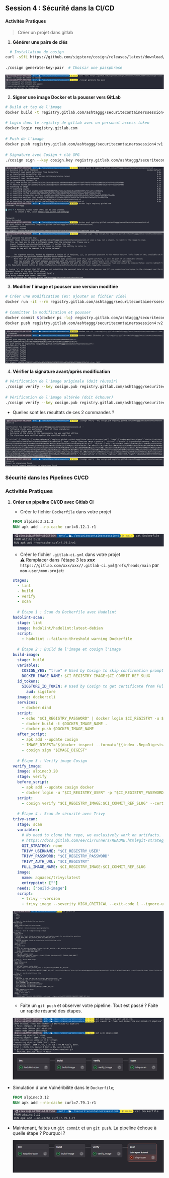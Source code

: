 ## Session 4 : Sécurité dans la CI/CD

#### Activités Pratiques

> Créer un projet dans gitlab

1. **Générer une paire de clés**

```bash
  # Installation de cosign
curl -sSfL https://github.com/sigstore/cosign/releases/latest/download/cosign-linux-amd64 -o cosign && chmod +x cosign

./cosign generate-key-pair  # Choisir une passphrase
```

![alt text](images/1.png)

2. **Signer une image Docker et la pousser vers GitLab**

```bash
# Build et tag de l'image
docker build -t registry.gitlab.com/ashtaggg/securitecontainerssession4:v1 .

# Login dans le registry de gitlab avec un personal access token
docker login registry.gitlab.com

# Push de l'image
docker push registry.gitlab.com/ashtaggg/securitecontainerssession4:v1

# Signature avec Cosign + clé GPG
./cosign sign --key cosign.key registry.gitlab.com/ashtaggg/securitecontainerssession4:v1
```

![alt text](images/2.png)
![alt text](images/3.png)

3. **Modifier l'image et pousser une version modifiée**

```bash
# Créer une modification (ex: ajouter un fichier vide)
docker run -it --rm registry.gitlab.com/ashtaggg/securitecontainerssession4:v1 touch /tampered

# Committer la modification et pousser
docker commit $(docker ps -lq) registry.gitlab.com/ashtaggg/securitecontainerssession4:v2
docker push registry.gitlab.com/ashtaggg/securitecontainerssession4:v2
```

![alt text](images/4.png)

4. **Vérifier la signature avant/après modification**

```bash
# Vérification de l'image originale (doit réussir)
./cosign verify --key cosign.pub registry.gitlab.com/ashtaggg/securitecontainerssession4:v1

# Vérification de l'image altérée (doit échouer)
./cosign verify --key cosign.pub registry.gitlab.com/ashtaggg/securitecontainerssession4:v2
```

- Quelles sont les résultats de ces 2 commandes ?

![alt text](images/5.png)
![alt text](images/6.png)

### Sécurité dans les Pipelines CI/CD

### Activités Pratiques

1. **Créer un pipeline CI/CD avec Gitlab CI**

   - Créer le fichier `Dockerfile` dans votre projet

   ```Dockerfile title="Dockerfile"
   FROM alpine:3.21.3
   RUN apk add --no-cache curl=8.12.1-r1
   ```

   ![alt text](images/7.png)

   - Créer le fichier `.gitlab-ci.yml` dans votre projet  
     :warning: Remplacer dans l'étape 3 les **_xxx_** `https://gitlab.com/xxx/xxx//.gitlab-ci.yml@refs/heads/main` par `mon-user/mon-projet`:

   ```yaml title=".gitlab-ci.yml"
   stages:
     - lint
     - build
     - verify
     - scan

     # Étape 1 : Scan du Dockerfile avec Hadolint
   hadolint-scan:
     stage: lint
     image: hadolint/hadolint:latest-debian
     script:
       - hadolint --failure-threshold warning Dockerfile

     # Étape 2 : Build de l'image et cosign l'image
   build-image:
     stage: build
     variables:
       COSIGN_YES: "true" # Used by Cosign to skip confirmation prompts for non-destructive operations
       DOCKER_IMAGE_NAME: $CI_REGISTRY_IMAGE:$CI_COMMIT_REF_SLUG
     id_tokens:
       SIGSTORE_ID_TOKEN: # Used by Cosign to get certificate from Fulcio
         aud: sigstore
     image: docker:cli
     services:
       - docker:dind
     script:
       - echo "$CI_REGISTRY_PASSWORD" | docker login $CI_REGISTRY -u $CI_REGISTRY_USER --password-stdin
       - docker build -t $DOCKER_IMAGE_NAME .
       - docker push $DOCKER_IMAGE_NAME
     after_script:
       - apk add --update cosign
       - IMAGE_DIGEST="$(docker inspect --format='{{index .RepoDigests 0}}' "$DOCKER_IMAGE_NAME")"
       - cosign sign "$IMAGE_DIGEST"

     # Étape 3 : Verify image Cosign
   verify_image:
     image: alpine:3.20
     stage: verify
     before_script:
       - apk add --update cosign docker
       - docker login -u "$CI_REGISTRY_USER" -p "$CI_REGISTRY_PASSWORD" $CI_REGISTRY
     script:
       - cosign verify "$CI_REGISTRY_IMAGE:$CI_COMMIT_REF_SLUG" --certificate-identity "https://gitlab.com/Ashtaggg/securitecontainerssession4//.gitlab-ci.yml@refs/heads/main" --certificate-oidc-issuer "https://gitlab.com"

     # Étape 4 : Scan de sécurité avec Trivy
   trivy-scan:
     stage: scan
     variables:
       # No need to clone the repo, we exclusively work on artifacts.  See
       # https://docs.gitlab.com/ee/ci/runners/README.html#git-strategy
       GIT_STRATEGY: none
       TRIVY_USERNAME: "$CI_REGISTRY_USER"
       TRIVY_PASSWORD: "$CI_REGISTRY_PASSWORD"
       TRIVY_AUTH_URL: "$CI_REGISTRY"
       FULL_IMAGE_NAME: $CI_REGISTRY_IMAGE:$CI_COMMIT_REF_SLUG
     image:
       name: aquasec/trivy:latest
       entrypoint: [""]
     needs: ["build-image"]
     script:
       - trivy --version
       - trivy image --severity HIGH,CRITICAL --exit-code 1 --ignore-unfixed $CI_REGISTRY_IMAGE:$CI_COMMIT_REF_SLUG
   ```

   ![alt text](images/8.png)

   - Faite un `git push` et observer votre pipeline. Tout est passé ? Faite un rapide résumé des étapes.

   ![alt text](images/9.png)
   ![alt text](images/10.png)

- Simulation d'une Vulnéribilité dans le `Dockerfile`;

  ```Dockerfile title="Dockerfile"
  FROM alpine:3.12
  RUN apk add --no-cache curl=7.79.1-r1
  ```

  ![alt text](images/11.png)

- Maintenant, faites un `git commit` et un `git push`. La pipeline échoue à quelle étape ? Pourquoi ?

  ![alt text](images/12.png)
